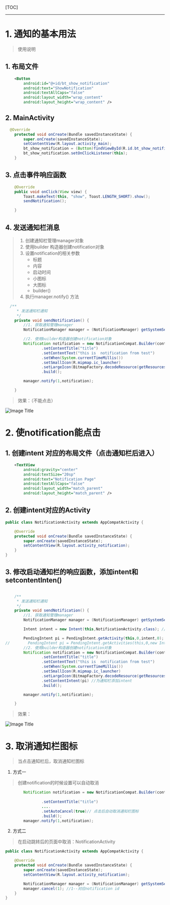 [TOC]

---


# 1. 通知的基本用法
>使用说明

## 1. 布局文件

```xml
    <Button
        android:id="@+id/bt_show_notification"
        android:text="ShowNotification"
        android:textAllCaps="false"
        android:layout_width="wrap_content"
        android:layout_height="wrap_content" />
```

## 2. MainActivity

```java
  @Override
    protected void onCreate(Bundle savedInstanceState) {
        super.onCreate(savedInstanceState);
        setContentView(R.layout.activity_main);
        bt_show_notification = (Button)findViewById(R.id.bt_show_notification);
        bt_show_notification.setOnClickListener(this);
    }

```


## 3. 点击事件响应函数
```java
    @Override
    public void onClick(View view) {
        Toast.makeText(this, "show", Toast.LENGTH_SHORT).show();
        sendNotification();

    }

```


## 4. 发送通知栏消息

> 1. 创建通知栏管理manager对象
> 2. 使用builder 构造器创建notification对象
> 3. 设置notification的相关参数
>    - 标题
>    - 内容
>    - 启动时间
>    - 小图标
>    - 大图标
>    - builder()
> 4. 执行manager.notify() 方法
> 

```java
  /**
     * 发送通知栏通知
     */
    private void sendNotification() {
        //1. 获取通知管理manager
        NotificationManager manager = (NotificationManager) getSystemService(Context.NOTIFICATION_SERVICE);

        //2. 使用builder构造器创建notification对象
        Notification notification = new NotificationCompat.Builder(context)
                .setContentTitle("title")
                .setContentText("this is  notification from test")
                .setWhen(System.currentTimeMillis())
                .setSmallIcon(R.mipmap.ic_launcher)
                .setLargeIcon(BitmapFactory.decodeResource(getResources(),R.mipmap.ic_launcher))
                .build();

        manager.notify(1,notification);

    }

```

>效果：（不能点击）

![Image Title](notification.png) 

# 2. 使notification能点击


## 1. 创建intent 对应的布局文件（点击通知栏后进入）
```xml
    <TextView
        android:gravity="center"
        android:textSize="20sp"
        android:text="Notification Page"
        android:textAllCaps="false"
        android:layout_width="match_parent"
        android:layout_height="match_parent" />
```


## 2. 创建intent对应的Activity
```java
public class NotificationActivity extends AppCompatActivity {

    @Override
    protected void onCreate(Bundle savedInstanceState) {
        super.onCreate(savedInstanceState);
        setContentView(R.layout.activity_notification);
    }
}
```

## 3. 修改启动通知栏的响应函数，添加intent和setcontentInten()

> 

```java

    /**
     * 发送通知栏通知
     */
    private void sendNotification() {
        //1. 获取通知管理manager
        NotificationManager manager = (NotificationManager) getSystemService(Context.NOTIFICATION_SERVICE);

        Intent intent = new Intent(this,NotificationActivity.class); //创建intent 

        PendingIntent pi = PendingIntent.getActivity(this,0,intent,0); //制定跳转的intent
//        PendingIntent pi = PendingIntent.getActivities(this,0,new Intent[]{intent},0);
        //2. 使用builder构造器创建notification对象
        Notification notification = new NotificationCompat.Builder(context)
                .setContentTitle("title")
                .setContentText("this is  notification from test")
                .setWhen(System.currentTimeMillis())
                .setSmallIcon(R.mipmap.ic_launcher)
                .setLargeIcon(BitmapFactory.decodeResource(getResources(),R.mipmap.ic_launcher))
                .setContentIntent(pi) //为通知栏添加intent
                .build();

        manager.notify(1,notification);

    }

```



>效果：

![Image Title](nt_intent.gif) 





# 3. 取消通知栏图标

>当点击通知栏后，取消通知栏图标

1. 方式一

> 创建notification的时候设置可以自动取消

```java
        Notification notification = new NotificationCompat.Builder(context)
    
                .setContentTitle("title")
                ....
                .setAutoCancel(true)// 点击后自动取消通知栏图标
                .build();
        manager.notify(1,notification);
```



2. 方式二

> 在启动跳转后的页面中取消：NotificationActivity

```java
public class NotificationActivity extends AppCompatActivity {

    @Override
    protected void onCreate(Bundle savedInstanceState) {
        super.onCreate(savedInstanceState);
        setContentView(R.layout.activity_notification);

        NotificationManager manager = (NotificationManager) getSystemService(NOTIFICATION_SERVICE);
        manager.cancel(1); //1--对应notification id
    }
}


```

















